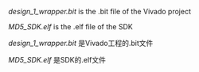 *design_1_wrapper.bit* is the .bit file of the Vivado project

*MD5_SDK.elf* is the .elf file of the SDK

*design_1_wrapper.bit* 是Vivado工程的.bit文件

*MD5_SDK.elf* 是SDK的.elf文件



